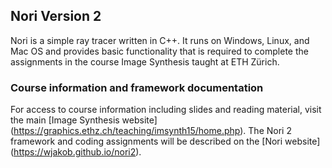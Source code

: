 ## Nori Version 2

Nori is a simple ray tracer written in C++. It runs on Windows, Linux, and
Mac OS and provides basic functionality that is required to complete the
assignments in the course Image Synthesis taught at ETH Zürich.

### Course information and framework documentation

For access to course information including slides and reading material, visit the main [Image Synthesis website] (https://graphics.ethz.ch/teaching/imsynth15/home.php). The Nori 2 framework and coding assignments will be described on the [Nori website] (https://wjakob.github.io/nori2).
